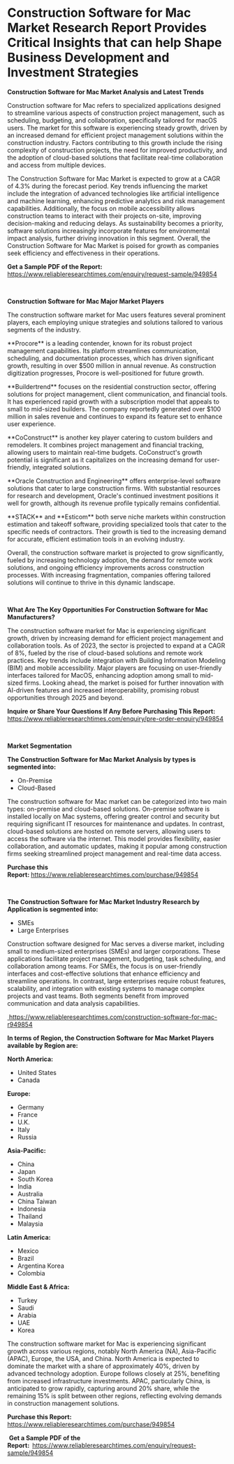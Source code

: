 <p><h1>Construction Software for Mac Market Research Report Provides Critical Insights that can help Shape Business Development and Investment Strategies</h1></p><p><strong>Construction Software for Mac Market Analysis and Latest Trends</strong></p>
<p><p>Construction software for Mac refers to specialized applications designed to streamline various aspects of construction project management, such as scheduling, budgeting, and collaboration, specifically tailored for macOS users. The market for this software is experiencing steady growth, driven by an increased demand for efficient project management solutions within the construction industry. Factors contributing to this growth include the rising complexity of construction projects, the need for improved productivity, and the adoption of cloud-based solutions that facilitate real-time collaboration and access from multiple devices.</p><p>The Construction Software for Mac Market is expected to grow at a CAGR of 4.3% during the forecast period. Key trends influencing the market include the integration of advanced technologies like artificial intelligence and machine learning, enhancing predictive analytics and risk management capabilities. Additionally, the focus on mobile accessibility allows construction teams to interact with their projects on-site, improving decision-making and reducing delays. As sustainability becomes a priority, software solutions increasingly incorporate features for environmental impact analysis, further driving innovation in this segment. Overall, the Construction Software for Mac Market is poised for growth as companies seek efficiency and effectiveness in their operations.</p></p>
<p><strong>Get a Sample PDF of the Report:&nbsp;</strong> <a href="https://www.reliableresearchtimes.com/enquiry/request-sample/949854?utm_campaign=1581&utm_medium=2&utm_source=Github&utm_content=ia&utm_term=16042025&utm_id=construction-software-for-mac">https://www.reliableresearchtimes.com/enquiry/request-sample/949854</a></p>
<p>&nbsp;</p>
<p><strong>Construction Software for Mac Major Market Players</strong></p>
<p><p>The construction software market for Mac users features several prominent players, each employing unique strategies and solutions tailored to various segments of the industry. </p><p>**Procore** is a leading contender, known for its robust project management capabilities. Its platform streamlines communication, scheduling, and documentation processes, which has driven significant growth, resulting in over $500 million in annual revenue. As construction digitization progresses, Procore is well-positioned for future growth.</p><p>**Buildertrend** focuses on the residential construction sector, offering solutions for project management, client communication, and financial tools. It has experienced rapid growth with a subscription model that appeals to small to mid-sized builders. The company reportedly generated over $100 million in sales revenue and continues to expand its feature set to enhance user experience. </p><p>**CoConstruct** is another key player catering to custom builders and remodelers. It combines project management and financial tracking, allowing users to maintain real-time budgets. CoConstruct's growth potential is significant as it capitalizes on the increasing demand for user-friendly, integrated solutions.</p><p>**Oracle Construction and Engineering** offers enterprise-level software solutions that cater to large construction firms. With substantial resources for research and development, Oracle's continued investment positions it well for growth, although its revenue profile typically remains confidential.</p><p>**STACK** and **Esticom** both serve niche markets within construction estimation and takeoff software, providing specialized tools that cater to the specific needs of contractors. Their growth is tied to the increasing demand for accurate, efficient estimation tools in an evolving industry.</p><p>Overall, the construction software market is projected to grow significantly, fueled by increasing technology adoption, the demand for remote work solutions, and ongoing efficiency improvements across construction processes. With increasing fragmentation, companies offering tailored solutions will continue to thrive in this dynamic landscape.</p></p>
<p>&nbsp;</p>
<p><strong>What Are The Key Opportunities For Construction Software for Mac Manufacturers?</strong></p>
<p><p>The construction software market for Mac is experiencing significant growth, driven by increasing demand for efficient project management and collaboration tools. As of 2023, the sector is projected to expand at a CAGR of 8%, fueled by the rise of cloud-based solutions and remote work practices. Key trends include integration with Building Information Modeling (BIM) and mobile accessibility. Major players are focusing on user-friendly interfaces tailored for MacOS, enhancing adoption among small to mid-sized firms. Looking ahead, the market is poised for further innovation with AI-driven features and increased interoperability, promising robust opportunities through 2025 and beyond.</p></p>
<p><strong>Inquire or Share Your Questions If Any Before Purchasing This Report:</strong> <a href="https://www.reliableresearchtimes.com/enquiry/pre-order-enquiry/949854?utm_campaign=1581&utm_medium=2&utm_source=Github&utm_content=ia&utm_term=16042025&utm_id=construction-software-for-mac">https://www.reliableresearchtimes.com/enquiry/pre-order-enquiry/949854</a></p>
<p>&nbsp;</p>
<p><strong>Market Segmentation</strong></p>
<p><strong>The Construction Software for Mac Market Analysis by types is segmented into:</strong></p>
<p><ul><li>On-Premise</li><li>Cloud-Based</li></ul></p>
<p><p>The construction software for Mac market can be categorized into two main types: on-premise and cloud-based solutions. On-premise software is installed locally on Mac systems, offering greater control and security but requiring significant IT resources for maintenance and updates. In contrast, cloud-based solutions are hosted on remote servers, allowing users to access the software via the internet. This model provides flexibility, easier collaboration, and automatic updates, making it popular among construction firms seeking streamlined project management and real-time data access.</p></p>
<p><strong>Purchase this Report:&nbsp;</strong><a href="https://www.reliableresearchtimes.com/purchase/949854?utm_campaign=1581&utm_medium=2&utm_source=Github&utm_content=ia&utm_term=16042025&utm_id=construction-software-for-mac">https://www.reliableresearchtimes.com/purchase/949854</a></p>
<p>&nbsp;</p>
<p><strong>The Construction Software for Mac Market Industry Research by Application is segmented into:</strong></p>
<p><ul><li>SMEs</li><li>Large Enterprises</li></ul></p>
<p><p>Construction software designed for Mac serves a diverse market, including small to medium-sized enterprises (SMEs) and larger corporations. These applications facilitate project management, budgeting, task scheduling, and collaboration among teams. For SMEs, the focus is on user-friendly interfaces and cost-effective solutions that enhance efficiency and streamline operations. In contrast, large enterprises require robust features, scalability, and integration with existing systems to manage complex projects and vast teams. Both segments benefit from improved communication and data analysis capabilities.</p></p>
<p><a href="https://www.reliableresearchtimes.com/construction-software-for-mac-r949854?utm_campaign=1581&utm_medium=2&utm_source=Github&utm_content=ia&utm_term=16042025&utm_id=construction-software-for-mac">&nbsp;https://www.reliableresearchtimes.com/construction-software-for-mac-r949854</a></p>
<p><strong>In terms of Region, the Construction Software for Mac Market Players available by Region are:</strong></p>
<p>
    <p> <strong> North America: </strong>
        <ul>
            <li>United States</li>
            <li>Canada</li>
        </ul>
        </p> 
    <p> <strong> Europe: </strong>
        <ul>
            <li>Germany</li>
            <li>France</li>
            <li>U.K.</li>
            <li>Italy</li>
            <li>Russia</li>
        </ul>
        </p> 
    <p> <strong> Asia-Pacific: </strong>
        <ul>
            <li>China</li>
            <li>Japan</li>
            <li>South Korea</li>
            <li>India</li>
            <li>Australia</li>
            <li>China Taiwan</li>
            <li>Indonesia</li>
            <li>Thailand</li>
            <li>Malaysia</li>
        </ul>
        </p> 
    <p> <strong> Latin America: </strong>
        <ul>
            <li>Mexico</li>
            <li>Brazil</li>
            <li>Argentina Korea</li>
            <li>Colombia</li>
        </ul>
        </p> 
    <p> <strong> Middle East & Africa: </strong>
        <ul>
            <li>Turkey</li>
            <li>Saudi</li>
            <li>Arabia</li>
            <li>UAE</li>
            <li>Korea</li>
        </ul>
    </p>
    </p>
<p><p>The construction software market for Mac is experiencing significant growth across various regions, notably North America (NA), Asia-Pacific (APAC), Europe, the USA, and China. North America is expected to dominate the market with a share of approximately 40%, driven by advanced technology adoption. Europe follows closely at 25%, benefiting from increased infrastructure investments. APAC, particularly China, is anticipated to grow rapidly, capturing around 20% share, while the remaining 15% is split between other regions, reflecting evolving demands in construction management solutions.</p></p>
<p><strong>Purchase this Report: </strong><a href="https://www.reliableresearchtimes.com/purchase/949854?utm_campaign=1581&utm_medium=2&utm_source=Github&utm_content=ia&utm_term=16042025&utm_id=construction-software-for-mac">https://www.reliableresearchtimes.com/purchase/949854</a></p>
<p>&nbsp;<strong>Get a Sample PDF of the Report:&nbsp;&nbsp;</strong><a href="https://www.reliableresearchtimes.com/enquiry/request-sample/949854?utm_campaign=1581&utm_medium=2&utm_source=Github&utm_content=ia&utm_term=16042025&utm_id=construction-software-for-mac">https://www.reliableresearchtimes.com/enquiry/request-sample/949854</a></p>
<p><strong></strong></p>
<p><p></p><p></p><p></p></p>
